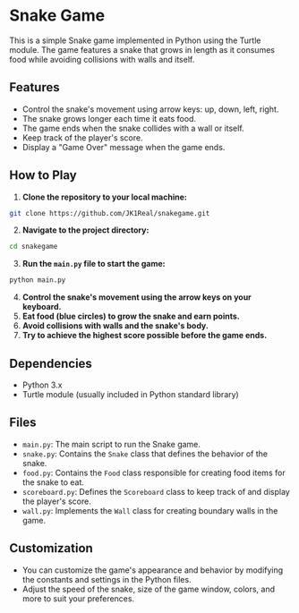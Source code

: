 # Snake Game

This is a simple Snake game implemented in Python using the Turtle module. The game features a snake that grows in length as it consumes food while avoiding collisions with walls and itself.

## Features

- Control the snake's movement using arrow keys: up, down, left, right.
- The snake grows longer each time it eats food.
- The game ends when the snake collides with a wall or itself.
- Keep track of the player's score.
- Display a "Game Over" message when the game ends.

## How to Play

1. **Clone the repository to your local machine:**

```bash
git clone https://github.com/JK1Real/snakegame.git
```

2. **Navigate to the project directory:**

```bash
cd snakegame
```

3. **Run the `main.py` file to start the game:**

```bash
python main.py
```

4. **Control the snake's movement using the arrow keys on your keyboard.**
5. **Eat food (blue circles) to grow the snake and earn points.**
6. **Avoid collisions with walls and the snake's body.**
7. **Try to achieve the highest score possible before the game ends.**

## Dependencies

- Python 3.x
- Turtle module (usually included in Python standard library)

## Files

- `main.py`: The main script to run the Snake game.
- `snake.py`: Contains the `Snake` class that defines the behavior of the snake.
- `food.py`: Contains the `Food` class responsible for creating food items for the snake to eat.
- `scoreboard.py`: Defines the `Scoreboard` class to keep track of and display the player's score.
- `wall.py`: Implements the `Wall` class for creating boundary walls in the game.

## Customization

- You can customize the game's appearance and behavior by modifying the constants and settings in the Python files.
- Adjust the speed of the snake, size of the game window, colors, and more to suit your preferences.



